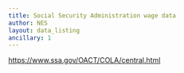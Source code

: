 ```yaml
---
title: Social Security Administration wage data
author: NES
layout: data_listing
ancillary: 1
---
```


 
https://www.ssa.gov/OACT/COLA/central.html